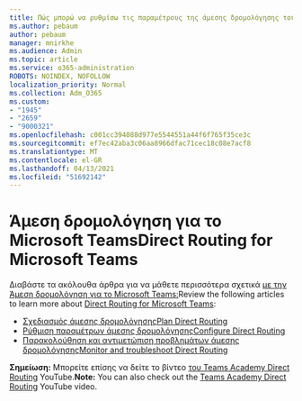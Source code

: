 ```yaml
---
title: Πώς μπορώ να ρυθμίσω τις παραμέτρους της άμεσης δρομολόγησης του Teams
ms.author: pebaum
author: pebaum
manager: mnirkhe
ms.audience: Admin
ms.topic: article
ms.service: o365-administration
ROBOTS: NOINDEX, NOFOLLOW
localization_priority: Normal
ms.collection: Adm_O365
ms.custom:
- "1945"
- "2659"
- "9000321"
ms.openlocfilehash: c001cc394088d977e5544551a44f6f765f35ce3c
ms.sourcegitcommit: ef7ec42aba3c06aa8966dfac71cec18c08e7acf8
ms.translationtype: MT
ms.contentlocale: el-GR
ms.lasthandoff: 04/13/2021
ms.locfileid: "51692142"
---
```

# <a name="direct-routing-for-microsoft-teams"></a><span data-ttu-id="21a07-102">Άμεση δρομολόγηση για το Microsoft Teams</span><span class="sxs-lookup"><span data-stu-id="21a07-102">Direct Routing for Microsoft Teams</span></span>

<span data-ttu-id="21a07-103">Διαβάστε τα ακόλουθα άρθρα για να μάθετε περισσότερα σχετικά [με την Άμεση δρομολόγηση για το Microsoft Teams:](https://docs.microsoft.com/MicrosoftTeams/direct-routing-landing-page)</span><span class="sxs-lookup"><span data-stu-id="21a07-103">Review the following articles to learn more about [Direct Routing for Microsoft Teams](https://docs.microsoft.com/MicrosoftTeams/direct-routing-landing-page):</span></span> 

- [<span data-ttu-id="21a07-104">Σχεδιασμός άμεσης δρομολόγησης</span><span class="sxs-lookup"><span data-stu-id="21a07-104">Plan Direct Routing</span></span>](https://docs.microsoft.com/MicrosoftTeams/direct-routing-plan)
- [<span data-ttu-id="21a07-105">Ρύθμιση παραμέτρων άμεσης δρομολόγησης</span><span class="sxs-lookup"><span data-stu-id="21a07-105">Configure Direct Routing</span></span>](https://docs.microsoft.com/MicrosoftTeams/direct-routing-configure) 
- [<span data-ttu-id="21a07-106">Παρακολούθηση και αντιμετώπιση προβλημάτων άμεσης δρομολόγησης</span><span class="sxs-lookup"><span data-stu-id="21a07-106">Monitor and troubleshoot Direct Routing</span></span>](https://docs.microsoft.com/MicrosoftTeams/direct-routing-monitor-and-troubleshoot)

<span data-ttu-id="21a07-107">**Σημείωση:** Μπορείτε επίσης να δείτε το βίντεο [του Teams Academy Direct Routing](https://www.youtube.com/watch?v=1ASftX_Msb8&index=10&list=PLaSOUojkSiGnKuE30ckcjnDVkMNqDv0Vl) YouTube.</span><span class="sxs-lookup"><span data-stu-id="21a07-107">**Note:** You can also check out the [Teams Academy Direct Routing](https://www.youtube.com/watch?v=1ASftX_Msb8&index=10&list=PLaSOUojkSiGnKuE30ckcjnDVkMNqDv0Vl) YouTube video.</span></span>